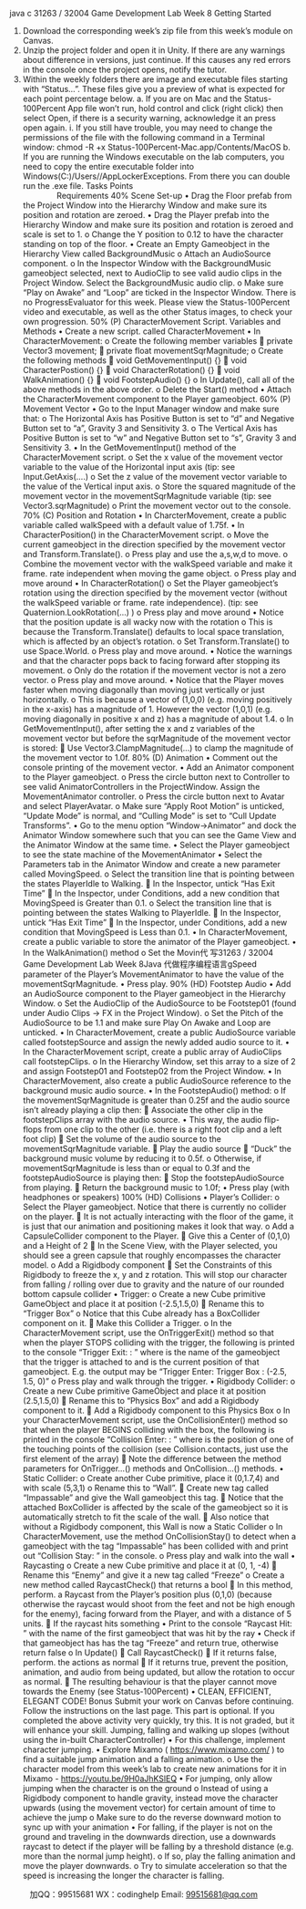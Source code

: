 java c
31263 / 32004 Game Development
Lab Week 8
Getting Started
1. Download the corresponding week’s zip file from this week’s module on Canvas.
2. Unzip the project folder and open it in Unity. If there are any warnings about difference in versions, just continue. If this causes any red errors in the console once the project opens, notify the tutor.
3. Within the weekly folders there are image and executable files starting with “Status…”. These files give you a preview of what is expected for each point percentage below.
a. If you are on Mac and the Status-100Percent App file won’t run, hold control and click (right click) then select Open, if there is a security warning, acknowledge it an press open again.
i. If you still have trouble, you may need to change the permissions of the file with the following command in a Terminal window: chmod -R +x Status-100Percent-Mac.app/Contents/MacOS
b. If you are running the Windows executable on the lab computers, you need to copy the entire executable folder into Windows(C:)/Users//AppLockerExceptions. From there you can double run the .exe file.
Tasks
Points                                                                                       Requirements
40%
Scene Set-up
• Drag the Floor prefab from the Project Window into the Hierarchy Window and make sure its position and rotation are zeroed.
• Drag the Player prefab into the Hierarchy Window and make sure its position and rotation is zeroed and scale is set to 1.
o Change the Y position to 0.12 to have the character standing on top of the floor.
• Create an Empty Gameobject in the Hierarchy View called BackgroundMusic
o Attach an AudioSource component.
o In the Inspector Window with the BackgroundMusic gameobject selected, next to AudioClip to see valid audio clips in the Project Window. Select the BackgroundMusic audio clip.
o Make sure “Play on Awake” and “Loop” are ticked in the Inspector Window.
There is no ProgressEvaluator for this week. Please view the Status-100Percent video and executable, as well as the other Status images, to check your own progression.
50% (P)
CharacterMovement Script. Variables and Methods
• Create a new script. called CharacterMovement
• In CharacterMovement:
o Create the following member variables
 private Vector3 movement;
 private float movementSqrMagnitude;
o Create the following methods
 void GetMovementInput() {}
 void CharacterPostion() {}
 void CharacterRotation() {}
 void WalkAnimation() {}
 void FootstepAudio() {}
o In Update(), call all of the above methods in the above order.
o Delete the Start() method
• Attach the CharacterMovement component to the Player gameobject.
60% (P)
Movement Vector
• Go to the Input Manager window and make sure that:
o The Horizontal Axis has Positive Button is set to “d” and Negative Button set to “a”, Gravity 3 and Sensitivity 3.
o The Vertical Axis has Positive Button is set to “w” and Negative Button set to “s”, Gravity 3 and Sensitivity 3.
• In the GetMovementInput() method of the CharacterMovement script.
o Set the x value of the movement vector variable to the value of the Horizontal input axis (tip: see Input.GetAxis(….)
o Set the z value of the movement vector variable to the value of the Vertical input axis.
o Store the squared magnitude of the movement vector in the movementSqrMagnitude variable (tip: see Vector3.sqrMagnitude)
o Print the movement vector out to the console.
70% (C)
Position and Rotation
• In CharcterMovement, create a public variable called walkSpeed with a default value of 1.75f.
• In CharacterPosition() in the CharacterMovement script.
o Move the current gameobject in the direction specified by the movement vector and Transform.Translate().
o Press play and use the a,s,w,d to move.
o Combine the movement vector with the walkSpeed variable and make it frame. rate independent when moving the game object.
o Press play and move around
• In CharacterRotation()
o Set the Player gameobject’s rotation using the direction specified by the movement vector (without the walkSpeed variable or frame. rate independence).
(tip: see Quaternion.LookRotation(…) )
o Press play and move around
• Notice that the position update is all wacky now with the rotation
o This is because the Transform.Translate() defaults to local space translation, which is affected by an object’s rotation.
o Set Transform.Translate() to use Space.World.
o Press play and move around.
• Notice the warnings and that the character pops back to facing forward after stopping its movement.
o Only do the rotation if the movement vector is not a zero vector.
o Press play and move around.
• Notice that the Player moves faster when moving diagonally than moving just vertically or just horizontally.
o This is because a vector of (1,0,0) (e.g. moving positively in the x-axis) has a magnitude of 1. However the vector (1,0,1) (e.g. moving diagonally in positive x and z) has a magnitude of about 1.4.
o In GetMovementInput(), after setting the x and z variables of the movement vector but before the sqrMagnitude of the movement vector is stored:
 Use Vector3.ClampMagnitude(…) to clamp the magnitude of the movement vector to 1.0f.
80% (D)
Animation
• Comment out the console printing of the movement vector.
• Add an Animator component to the Player gameobject.
o Press the circle button next to Controller to see valid AnimatorControllers in the ProjectWindow. Assign the MovementAnimator controller.
o Press the circle button next to Avatar and select PlayerAvatar.
o Make sure “Apply Root Motion” is unticked, “Update Mode” is normal, and
“Culling Mode” is set to “Cull Update Transforms”.
• Go to the menu option “Window->Animator” and dock the Animator Window somewhere such that you can see the Game View and the Animator Window at the same time.
• Select the Player gameobject to see the state machine of the MovementAnimator
• Select the Parameters tab in the Animator Window and create a new parameter called MovingSpeed.
o Select the transition line that is pointing between the states PlayerIdle to Walking.
 In the Inspector, untick “Has Exit Time”
 In the Inspector, under Conditions, add a new condition that MovingSpeed is Greater than 0.1.
o Select the transition line that is pointing between the states Walking to PlayerIdle.
 In the Inspector, untick “Has Exit Time”
 In the Inspector, under Conditions, add a new condition that MovingSpeed is Less than 0.1.
• In CharacterMovement, create a public variable to store the animator of the Player gameobject.
• In the WalkAnimation() method
o Set the Movin代 写31263 / 32004 Game Development Lab Week 8Java
代做程序编程语言gSpeed parameter of the Player’s MovementAnimator to have the value of the movementSqrMagnitude.
• Press play.
90% (HD)
Footstep Audio
• Add an AudioSource component to the Player gameobject in the Hierarchy Window.
o Set the AudioClip of the AudioSource to be Footstep01 (found under Audio Clips -> FX in the Project Window).
o Set the Pitch of the AudioSource to be 1.1 and make sure Play On Awake and Loop are unticked.
• In CharacterMovement, create a public AudioSource variable called footstepSource and assign the newly added audio source to it.
• In the CharacterMovement script, create a public array of AudioClips call footstepClips.
o In the Hierarchy Window, set this array to a size of 2 and assign Footstep01 and Footstep02 from the Project Window.
• In CharacterMovement, also create a public AudioSource reference to the background music audio source.
• In the FootstepAudio() method:
o If the movementSqrMagnitude is greater than 0.25f and the audio source isn’t already playing a clip then:
 Associate the other clip in the footstepClips array with the audio source.
• This way, the audio flip-flops from one clip to the other (i.e. there is a right foot clip and a left foot clip)
 Set the volume of the audio source to the movementSqrMagnitude variable.
 Play the audio source
 “Duck” the background music volume by reducing it to 0.5f.
o Otherwise, if movementSqrMagnitude is less than or equal to 0.3f and the footstepAudioSource is playing then:
 Stop the footstepAudioSource from playing.
 Return the background music to 1.0f;
• Press play (with headphones or speakers)
100% (HD)
Collisions
• Player’s Collider:
o Select the Player gameobject. Notice that there is currently no collider on the player.
 It is not actually interacting with the floor of the game, it is just that our animation and positioning makes it look that way.
o Add a CapsuleCollider component to the Player.
 Give this a Center of (0,1,0) and a Height of 2
 In the Scene View, with the Player selected, you should see a green capsule that roughly encompasses the character model.
o Add a Rigidbody component
 Set the Constraints of this Rigidbody to freeze the x, y and z rotation. This will stop our character from falling / rolling over due to gravity and the nature of our rounded bottom capsule collider
• Trigger:
o Create a new Cube primitive GameObject and place it at position (-2.5,1.5,0)
 Rename this to “Trigger Box”
o Notice that this Cube already has a BoxCollider component on it.
 Make this Collider a Trigger.
o In the CharacterMovement script, use the OnTriggerExit() method so that when the player STOPS colliding with the trigger, the following is printed to the console “Trigger Exit:  : ” where  is the name of the gameobject that the trigger is attached to and  is the current position of that gameobject. E.g. the output may be “Trigger Enter: Trigger Box : (-2.5, 1.5, 0)”
o Press play and walk through the trigger.
• Rigidbody Collider:
o Create a new Cube primitive GameObject and place it at position (2.5,1.5,0)
 Rename this to “Physics Box” and add a Rigidbody component to it.
 Add a Rigidbody component to this Physics Box
o In your CharacterMovement script, use the OnCollisionEnter() method so that when the player BEGINS colliding with the box, the following is printed in the console “Collision Enter:  : ” where  is the position of one of the touching points of the collision (see Collision.contacts, just use the first element of the array)
 Note the difference between the method parameters for OnTrigger…() methods and OnCollision…() methods.
• Static Collider:
o Create another Cube primitive, place it (0,1.7,4) and with scale (5,3,1)
o Rename this to “Wall”.
 Create new tag called “Impassable” and give the Wall gameobject this tag.
 Notice that the attached BoxCollider is affected by the scale of the gameobject so it is automatically stretch to fit the scale of the wall.
 Also notice that without a Rigidbody component, this Wall is now a Static Collider
o In CharacterMovement, use the method OnCollisionStay() to detect when a gameobject with the tag “Impassable” has been collided with and print out “Collision Stay: ” in the console.
o Press play and walk into the wall
• Raycasting
o Create a new Cube primitive and place it at (0, 1, -4)
 Rename this “Enemy” and give it a new tag called “Freeze”
o Create a new method called RaycastCheck() that returns a bool
 In this method, perform. a Raycast from the Player’s position plus (0,1,0) (because otherwise the raycast would shoot from the feet and not be high enough for the enemy), facing forward from the Player, and with a distance of 5 units.
 If the raycast hits something
• Print to the console “Raycast Hit: ” with the name of the first gameobject that was hit by the ray
• Check if that gameobject has has the tag “Freeze” and return true, otherwise return false
o In Update()
 Call RaycastCheck()
 If it returns false, perform. the actions as normal
 If it returns true, prevent the position, animation, and audio from being updated, but allow the rotation to occur as normal.
 The resulting behaviour is that the player cannot move towards the Enemy (see Status-100Percent)
• CLEAN, EFFICIENT, ELEGANT CODE!
Bonus
Submit your work on Canvas before continuing. Follow the instructions on the last page.
This part is optional. If you completed the above activity very quickly, try this. It is not graded, but it will enhance your skill.
Jumping, falling and walking up slopes (without using the in-built CharacterController)
• For this challenge, implement character jumping.
• Explore Mixamo ( https://www.mixamo.com/ ) to find a suitable jump animation and a falling animation.
o Use the character model from this week’s lab to create new animations for it in Mixamo - https://youtu.be/9H0aJhKSlEQ
• For jumping, only allow jumping when the character is on the ground
o Instead of using a Rigidbody component to handle gravity, instead move the character upwards (using the movement vector) for certain amount of time to achieve the jump
o Make sure to do the reverse downward motion to sync up with your animation
• For falling, if the player is not on the ground and traveling in the downwards direction, use a downwards raycast to detect if the player will be falling by a threshold distance (e.g. more than the normal jump height).
o If so, play the falling animation and move the player downwards.
o Try to simulate acceleration so that the speed is increasing the longer the character is falling.



         
加QQ：99515681  WX：codinghelp  Email: 99515681@qq.com
